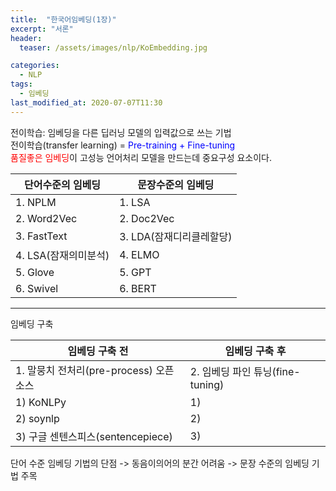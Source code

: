 ```yaml
---
title:  "한국어임베딩(1장)"
excerpt: "서론"
header:
  teaser: /assets/images/nlp/KoEmbedding.jpg

categories:
  - NLP
tags:
  - 임베딩
last_modified_at: 2020-07-07T11:30
---
```


전이학습: 임베딩을 다른 딥러닝 모델의 입력값으로 쓰는 기법  
전이학습(transfer learning) = <span style="color:blue">Pre-training + Fine-tuning</span>       
<span style="color:red">품질좋은 임베딩</span>이 고성능 언어처리 모델을 만드는데 중요구성 요소이다.  


|	<center>단어수준의 임베딩</center>	|	<center>문장수준의 임베딩</center>	|
| :------------------------------------	| :------------------------------------	| 
| 1. NPLM				| 1. LSA				|
| 2. Word2Vec				| 2. Doc2Vec				|
| 3. FastText				| 3. LDA(잠재디리클레할당)			|
| 4. LSA(잠재의미분석)			| 4. ELMO				|
| 5. Glove				| 5. GPT				|
| 6. Swivel				| 6. BERT				|

--- 
임베딩 구축  

|	<center>임베딩 구축 전</center>	|	<center>임베딩 구축 후</center>	|
| :------------------------------------	| :------------------------------------	| 
| 1. 말뭉치 전처리(pre-process) 오픈소스	| 2. 임베딩 파인 튜닝(fine-tuning)		|
| 1) KoNLPy				| 1)					|
| 2) soynlp				| 2)					|
| 3) 구글 센텐스피스(sentencepiece)		| 3)					|


단어 수준 임베딩 기법의 단점 -> 동음이의어의 분간 어려움  -> 문장 수준의 임베딩 기법 주목    

